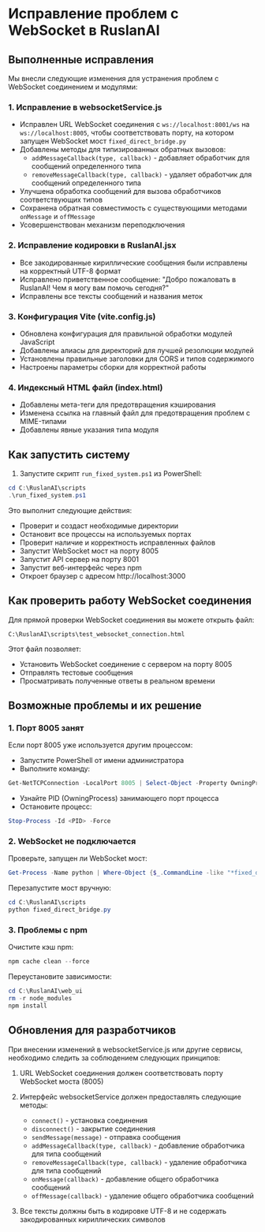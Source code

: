 # Исправление проблем с WebSocket в RuslanAI

## Выполненные исправления

Мы внесли следующие изменения для устранения проблем с WebSocket соединением и модулями:

### 1. Исправление в websocketService.js

- Исправлен URL WebSocket соединения с `ws://localhost:8001/ws` на `ws://localhost:8005`, чтобы соответствовать порту, на котором запущен WebSocket мост `fixed_direct_bridge.py`
- Добавлены методы для типизированных обратных вызовов:
  - `addMessageCallback(type, callback)` - добавляет обработчик для сообщений определенного типа
  - `removeMessageCallback(type, callback)` - удаляет обработчик для сообщений определенного типа
- Улучшена обработка сообщений для вызова обработчиков соответствующих типов
- Сохранена обратная совместимость с существующими методами `onMessage` и `offMessage`
- Усовершенствован механизм переподключения

### 2. Исправление кодировки в RuslanAI.jsx

- Все закодированные кириллические сообщения были исправлены на корректный UTF-8 формат
- Исправлено приветственное сообщение: "Добро пожаловать в RuslanAI! Чем я могу вам помочь сегодня?"
- Исправлены все тексты сообщений и названия меток

### 3. Конфигурация Vite (vite.config.js)

- Обновлена конфигурация для правильной обработки модулей JavaScript
- Добавлены алиасы для директорий для лучшей резолюции модулей
- Установлены правильные заголовки для CORS и типов содержимого
- Настроены параметры сборки для корректной работы

### 4. Индексный HTML файл (index.html)

- Добавлены мета-теги для предотвращения кэширования
- Изменена ссылка на главный файл для предотвращения проблем с MIME-типами
- Добавлены явные указания типа модуля

## Как запустить систему

1. Запустите скрипт `run_fixed_system.ps1` из PowerShell:

```powershell
cd C:\RuslanAI\scripts
.\run_fixed_system.ps1
```

Это выполнит следующие действия:
- Проверит и создаст необходимые директории
- Остановит все процессы на используемых портах
- Проверит наличие и корректность исправленных файлов
- Запустит WebSocket мост на порту 8005
- Запустит API сервер на порту 8001
- Запустит веб-интерфейс через npm
- Откроет браузер с адресом http://localhost:3000

## Как проверить работу WebSocket соединения

Для прямой проверки WebSocket соединения вы можете открыть файл:
```
C:\RuslanAI\scripts\test_websocket_connection.html
```

Этот файл позволяет:
- Установить WebSocket соединение с сервером на порту 8005
- Отправлять тестовые сообщения
- Просматривать полученные ответы в реальном времени

## Возможные проблемы и их решение

### 1. Порт 8005 занят

Если порт 8005 уже используется другим процессом:
- Запустите PowerShell от имени администратора
- Выполните команду:
```powershell
Get-NetTCPConnection -LocalPort 8005 | Select-Object -Property OwningProcess,RemoteAddress,State
```
- Узнайте PID (OwningProcess) занимающего порт процесса
- Остановите процесс:
```powershell
Stop-Process -Id <PID> -Force
```

### 2. WebSocket не подключается

Проверьте, запущен ли WebSocket мост:
```powershell
Get-Process -Name python | Where-Object {$_.CommandLine -like "*fixed_direct_bridge.py*"}
```

Перезапустите мост вручную:
```powershell
cd C:\RuslanAI\scripts
python fixed_direct_bridge.py
```

### 3. Проблемы с npm

Очистите кэш npm:
```powershell
npm cache clean --force
```

Переустановите зависимости:
```powershell
cd C:\RuslanAI\web_ui
rm -r node_modules
npm install
```

## Обновления для разработчиков

При внесении изменений в websocketService.js или другие сервисы, необходимо следить за соблюдением следующих принципов:

1. URL WebSocket соединения должен соответствовать порту WebSocket моста (8005)

2. Интерфейс websocketService должен предоставлять следующие методы:
   - `connect()` - установка соединения
   - `disconnect()` - закрытие соединения
   - `sendMessage(message)` - отправка сообщения
   - `addMessageCallback(type, callback)` - добавление обработчика для типа сообщений
   - `removeMessageCallback(type, callback)` - удаление обработчика для типа сообщений
   - `onMessage(callback)` - добавление общего обработчика сообщений
   - `offMessage(callback)` - удаление общего обработчика сообщений

3. Все тексты должны быть в кодировке UTF-8 и не содержать закодированных кириллических символов